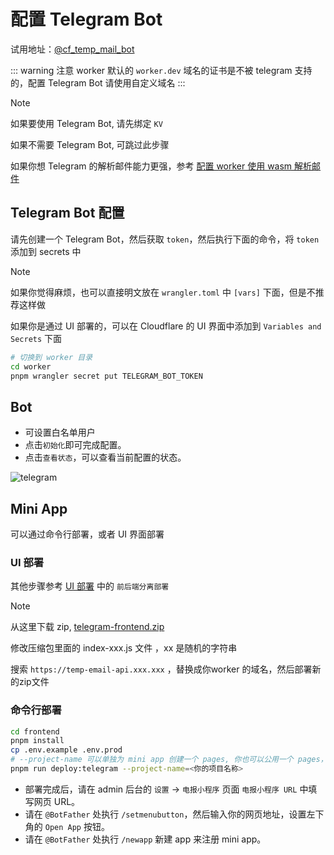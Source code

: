 # 配置 Telegram Bot

试用地址：[@cf_temp_mail_bot](https://t.me/cf_temp_mail_bot)

::: warning 注意
worker 默认的 `worker.dev` 域名的证书是不被 telegram 支持的，配置 Telegram Bot 请使用自定义域名
:::

> [!NOTE]
> 如果要使用 Telegram Bot, 请先绑定 `KV`
>
> 如果不需要 Telegram Bot, 可跳过此步骤
>
> 如果你想 Telegram 的解析邮件能力更强，参考 [配置 worker 使用 wasm 解析邮件](/zh/guide/feature/mail_parser_wasm_worker)

## Telegram Bot 配置

请先创建一个 Telegram Bot，然后获取 `token`，然后执行下面的命令，将 `token` 添加到 secrets 中

> [!NOTE]
> 如果你觉得麻烦，也可以直接明文放在 `wrangler.toml` 中 `[vars]` 下面，但是不推荐这样做

如果你是通过 UI 部署的，可以在 Cloudflare 的 UI 界面中添加到 `Variables and Secrets` 下面

```bash
# 切换到 worker 目录
cd worker
pnpm wrangler secret put TELEGRAM_BOT_TOKEN
```

## Bot

- 可设置白名单用户
- 点击`初始化`即可完成配置。
- 点击`查看状态`，可以查看当前配置的状态。

![telegram](/feature/telegram.png)

## Mini App

可以通过命令行部署，或者 UI 界面部署

### UI 部署

其他步骤参考 [UI 部署](/zh/guide/cli/pages) 中的 `前后端分离部署`

> [!NOTE]
> 从这里下载 zip, [telegram-frontend.zip](https://github.com/dreamhunter2333/cloudflare_temp_email/releases/latest/download/telegram-frontend.zip)
>
> 修改压缩包里面的 index-xxx.js 文件 ，xx 是随机的字符串
>
> 搜索 `https://temp-email-api.xxx.xxx` ，替换成你worker 的域名，然后部署新的zip文件

### 命令行部署

```bash
cd frontend
pnpm install
cp .env.example .env.prod
# --project-name 可以单独为 mini app 创建一个 pages, 你也可以公用一个 pages，但是可能遇到 js 加载不了的问题
pnpm run deploy:telegram --project-name=<你的项目名称>
```

- 部署完成后，请在 admin 后台的 `设置` -> `电报小程序` 页面 `电报小程序 URL` 中填写网页 URL。
- 请在 `@BotFather` 处执行 `/setmenubutton`，然后输入你的网页地址，设置左下角的 `Open App` 按钮。
- 请在 `@BotFather` 处执行 `/newapp` 新建 app 来注册 mini app。
